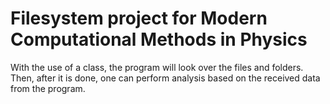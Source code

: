 # Filesystem project for Modern Computational Methods in Physics
With the use of a class, the program will look over the files and folders. Then, after it is done, one can perform analysis based on the received data from the program.
